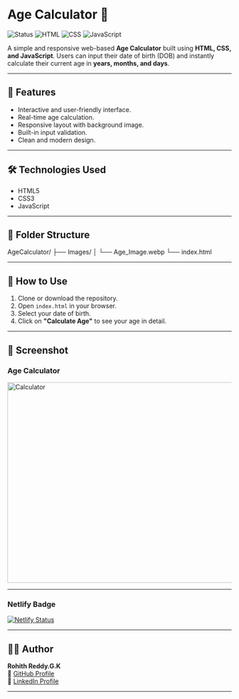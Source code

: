 # Age Calculator 🧮

![Status](https://img.shields.io/badge/status-active-brightgreen)
![HTML](https://img.shields.io/badge/tech-HTML-orange)
![CSS](https://img.shields.io/badge/tech-CSS-blue)
![JavaScript](https://img.shields.io/badge/tech-JavaScript-yellow)

A simple and responsive web-based **Age Calculator** built using **HTML, CSS, and JavaScript**. Users can input their date of birth (DOB) and instantly calculate their current age in **years, months, and days**.

---

## 🚀 Features

- Interactive and user-friendly interface.
- Real-time age calculation.
- Responsive layout with background image.
- Built-in input validation.
- Clean and modern design.

---

## 🛠️ Technologies Used

- HTML5
- CSS3
- JavaScript

---

## 📁 Folder Structure

AgeCalculator/
├── Images/
│ └── Age_Image.webp
└── index.html

---

## 📂 How to Use

1. Clone or download the repository.
2. Open `index.html` in your browser.
3. Select your date of birth.
4. Click on **"Calculate Age"** to see your age in detail.

---

## 📸 Screenshot

### Age Calculator
<img src="https://github.com/user-attachments/assets/a8bee1fc-b496-4c45-91d0-ff0c2269bf58" alt="Calculator" width="700" height="450"/>

---

### Netlify Badge
[![Netlify Status](https://api.netlify.com/api/v1/badges/beabb6e7-3f0d-4305-87e5-c7628524d413/deploy-status)](https://app.netlify.com/projects/age-calculator-tool/deploys)

---

## 🙋‍♂️ Author

**Rohith Reddy.G.K**  
🔗 [GitHub Profile](https://github.com/RohithReddyGK)  
🔗 [LinkedIn Profile](https://www.linkedin.com/in/rohithreddygk)

---




